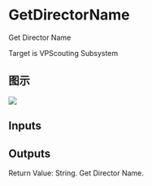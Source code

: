 # GetDirectorName

Get Director Name

Target is VPScouting Subsystem

## 图示

![]($-20221218-21304631.png)

## Inputs

## Outputs

Return Value: String. Get Director Name.

